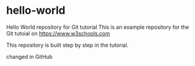 # hello-world
Hello World repository for Git tutorial
This is an example repository for the Git tutoial on https://www.w3schools.com

This repository is built step by step in the tutorial. 

changed in GitHub


